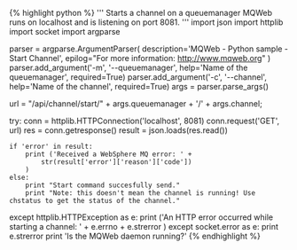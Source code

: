 {% highlight python %}
'''
 Starts a channel on a queuemanager
 MQWeb runs on localhost and is listening on port 8081.
'''
import json
import httplib
import socket
import argparse

parser = argparse.ArgumentParser(
	description='MQWeb - Python sample - Start Channel',
	epilog="For more information: http://www.mqweb.org"
)
parser.add_argument('-m', '--queuemanager', help='Name of the queuemanager', required=True)
parser.add_argument('-c', '--channel', help='Name of the channel', required=True)
args = parser.parse_args()

url = "/api/channel/start/" + args.queuemanager + '/' + args.channel;

try:
	conn = httplib.HTTPConnection('localhost', 8081)
	conn.request('GET', url)
	res = conn.getresponse()
	result = json.loads(res.read())

	if 'error' in result:
		print ('Received a WebSphere MQ error: ' +
			str(result['error']['reason']['code'])
		)
	else:
		print "Start command succesfully send."
		print "Note: this doesn't mean the channel is running! Use chstatus to get the status of the channel."

except httplib.HTTPException as e:
	print ('An HTTP error occurred while starting a channel: ' +
		e.errno + e.strerror
	)
except socket.error as e:
	print e.strerror
	print 'Is the MQWeb daemon running?'
{% endhighlight %}
